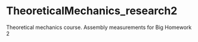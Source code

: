 # TheoreticalMechanics_research2
Theoretical mechanics course. Assembly measurements for Big Homework 2
